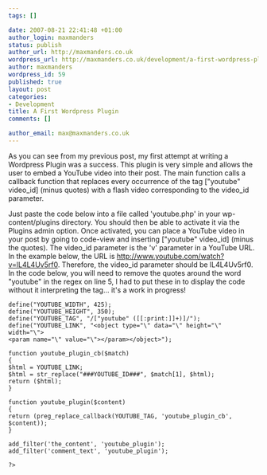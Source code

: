 ```yaml
--- 
tags: []

date: 2007-08-21 22:41:48 +01:00
author_login: maxmanders
status: publish
author_url: http://maxmanders.co.uk
wordpress_url: http://maxmanders.co.uk/development/a-first-wordpress-plugin/
author: maxmanders
wordpress_id: 59
published: true
layout: post
categories: 
- Development
title: A First Wordpress Plugin
comments: []

author_email: max@maxmanders.co.uk
---
```

As you can see from my previous post, my first attempt at writing a Wordpress Plugin was a success.  This plugin is very simple and allows the user to embed a YouTube video into their post.  The main function calls a callback function that replaces every occurrence of the tag \["youtube" video_id\] \(minus quotes\) with a flash video corresponding to the video_id parameter.

Just paste the code below into a file called 'youtube.php' in your wp-content/plugins directory. You should then be able to activate it via the Plugins admin option.  Once activated, you can place a YouTube video in your post by going to code-view and inserting  \["youtube" video_id\] \(minus the quotes\). The video_id parameter is the 'v' parameter in a YouTube URL. In the example below, the URL is http://www.youtube.com/watch?v=lL4L4Uv5rf0.  Therefore, the video_id parameter should be lL4L4Uv5rf0.  In the code below, you will need to remove the quotes around the word "youtube" in the regex on line 5, I had to put these in to display the code without it interpreting the tag... it's a work in progress!

    define("YOUTUBE_WIDTH", 425);
    define("YOUTUBE_HEIGHT", 350);
    define("YOUTUBE_TAG", "/["youtube" ([[:print:]]+)]/");
    define("YOUTUBE_LINK", "<object type="\" data="\" height="\" width="\">
    <param name="\" value="\"></param></object>");
    
    function youtube_plugin_cb($match)
    {
    $html = YOUTUBE_LINK;
    $html = str_replace("###YOUTUBE_ID###", $match[1], $html);
    return ($html);
    }
   
    function youtube_plugin($content)
    {
    return (preg_replace_callback(YOUTUBE_TAG, 'youtube_plugin_cb', $content));
    }
    
    add_filter('the_content', 'youtube_plugin');
    add_filter('comment_text', 'youtube_plugin');
   
    ?>
